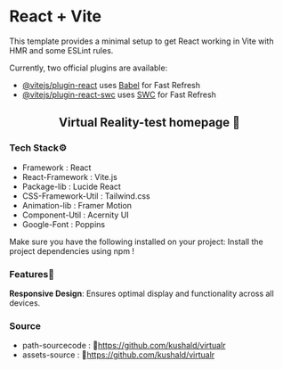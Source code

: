 # React + Vite

This template provides a minimal setup to get React working in Vite with HMR and some ESLint rules.

Currently, two official plugins are available:

- [@vitejs/plugin-react](https://github.com/vitejs/vite-plugin-react/blob/main/packages/plugin-react/README.md) uses [Babel](https://babeljs.io/) for Fast Refresh
- [@vitejs/plugin-react-swc](https://github.com/vitejs/vite-plugin-react-swc) uses [SWC](https://swc.rs/) for Fast Refresh

<h2 align="center">Virtual Reality-test homepage 🚀</h2>


<h3> Tech Stack⚙️ </h3>

- Framework : React
- React-Framework : Vite.js
- Package-lib : Lucide React
- CSS-Framework-Util : Tailwind.css
- Animation-lib : Framer Motion
- Component-Util : Acernity UI
- Google-Font : Poppins

Make sure you have the following installed on your project:
Install the project dependencies using npm !

<h3> Features🔋 </h3>

**Responsive Design**: Ensures optimal display and functionality across all devices.


<h3> Source </h3>

- path-sourcecode : 🔗https://github.com/kushald/virtualr
- assets-source : 🔗https://github.com/kushald/virtualr

